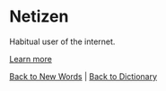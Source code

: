 # Netizen

Habitual user of the internet.

[Learn more](https://en.wiktionary.org/wiki/netizen)

[Back to New Words](New_Words.md) | [Back to Dictionary](../dictionary.md)
